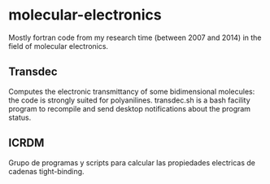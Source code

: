 # molecular-electronics
Mostly fortran code from my research time (between 2007 and 2014) in the field of molecular electronics.

## Transdec
Computes the electronic transmittancy of some bidimensional molecules: the code is strongly suited for polyanilines.
transdec.sh is a bash facility program to recompile and send desktop notifications about the program status.

## ICRDM
Grupo de programas y scripts para calcular las propiedades electricas de cadenas tight-binding.	
